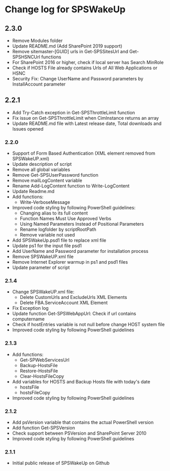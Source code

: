 # Change log for SPSWakeUp

## 2.3.0

* Remove Modules folder
* Update README.md (Add SharePoint 2019 support)
* Remove sitemaster-[GUID] urls in Get-SPSSitesUrl and Get-SPSHSNCUrl functions
* For SharePoint 2016 or higher, check if local server has Search MinRole
* Check if HOSTS File already contains Urls of All Web Applications or HSNC
* Security Fix: Change UserName and Password parameters by InstallAccount parameter

## 2.2.1

* Add Try-Catch exception in Get-SPSThrottleLimit function
* Fix issue on Get-SPSThrottleLimit when CimInstance returns an array
* Update README.md file with Latest release date, Total downloads and Issues opened

### 2.2.0

* Support of Form Based Authentication (XML element removed from SPSWakeUP.xml)
* Update description of script
* Remove all global variables
* Remove Get-SPSUserPassword function
* Remove mailLogContent variable
* Rename Add-LogContent function to Write-LogContent
* Update Readme.md
* Add functions:
  * Write-VerboseMessage
* Improved code styling by following PowerShell guidelines:
  * Changing alias to its full content
  * Function Names Must Use Approved Verbs
  * Using Named Parameters Instead of Positional Parameters
  * Rename logfolder by scriptRootPath
  * Remove variable not used
* Add SPSWakeUp.psd1 file to replace xml file
* Update ps1 for the input file psd1
* Add UserName and Password parameter for installation process
* Remove SPSWakeUP.xml file
* Remove Internet Explorer warmup in ps1 and psd1 files
* Update parameter of script

### 2.1.4

* Change SPSWakeUP.xml file:
  * Delete CustomUrls and ExcludeUrls XML Elements
  * Delete FBA.ServiceAccount XML Element
* Fix Exception log
* Update function Get-SPSWebAppUrl: Check if url contains computername
* Check if hostEntries variable is not null before change HOST system file
* Improved code styling by following PowerShell guidelines

### 2.1.3

* Add functions:
  * Get-SPWebServicesUrl
  * Backup-HostsFile
  * Restore-HostsFile
  * Clear-HostsFileCopy
* Add variables for HOSTS and Backup Hosts file with today's date
  * hostsFile
  * hostsFileCopy
* Improved code styling by following PowerShell guidelines

### 2.1.2

* Add psVersion variable that contains the actual PowerShell version
* Add function Get-SPSVersion
* Check support between PSVersion and SharePoint Server 2010
* Improved code styling by following PowerShell guidelines

### 2.1.1

* Initial public release of SPSWakeUp on Github
